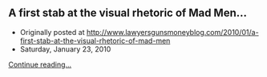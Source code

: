 ## A first stab at the visual rhetoric of Mad Men...

 * Originally posted at http://www.lawyersgunsmoneyblog.com/2010/01/a-first-stab-at-the-visual-rhetoric-of-mad-men
 * Saturday, January 23, 2010

[Continue reading...](http://acephalous.typepad.com/acephalous/2010/01/mand-men-and-visual-rhetoric.html#more)